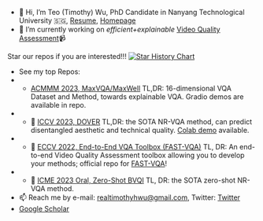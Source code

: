- 👋 Hi, I’m Teo (Timothy) Wu, PhD Candidate in Nanyang Technological University 🇸🇬, [Resume](https://github.com/teowu/teowu/blob/master/AugResume.pdf), [Homepage](https://teowu.github.io)
- 🌱 I’m currently working on *efficient+explainable* [Video Quality Assessment](https://github.com/VQAssessment)📹

Star our repos if you are interested!!!
[![Star History Chart](https://api.star-history.com/svg?repos=VQAssessment/DOVER,VQAssessment/FAST-VQA-and-FasterVQA&type=Timeline)](https://star-history.com/#VQAssessment/DOVER&VQAssessment/FAST-VQA-and-FasterVQA&Timeline)

- See my top Repos:
- - [ACMMM 2023, MaxVQA/MaxWell](https://github.com/VQAssessment/MaxVQA) TL,DR: 16-dimensional VQA Dataset and Method, towards explainable VQA. Gradio demos are available in repo.
- - 🥇 [ICCV 2023, DOVER](https://github.com/VQAssessment/DOVER) TL,DR: the SOTA NR-VQA method, can predict disentangled aesthetic and technical quality. [Colab demo](https://colab.research.google.com/github/taskswithcode/DOVER/blob/master/TWCDOVER.ipynb) available.
- - 🧰 [ECCV 2022, End-to-End VQA Toolbox (FAST-VQA)](https://github.com/VQAssessment/FAST-VQA-and-FasterVQA) TL, DR: An end-to-end Video Quality Assessment toolbox allowing you to develop your methods; official repo for [FAST-VQA](https://www.ecva.net/papers/eccv_2022/papers_ECCV/papers/136660528.pdf)!
- - 🥇 [ICME 2023 Oral, Zero-Shot BVQI](https://github.com/VQAssessment/BVQI) TL, DR: the SOTA zero-shot NR-VQA method.
- 📫 Reach me by e-mail: realtimothyhwu@gmail.com, Twitter: [Twitter](https://twitter.com/HaoningTimothy)
- [Google Scholar](https://scholar.google.com.hk/citations?user=wth-VbMAAAAJ&hl=en-US)


<!---
teowu/teowu is a ✨ special ✨ repository because its `README.md` (this file) appears on your GitHub profile.
You can click the Preview link to take a look at your changes.
--->
